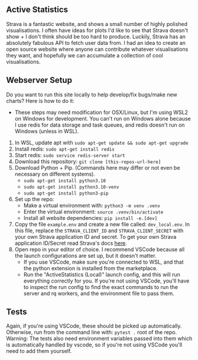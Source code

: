 ## Active Statistics

Strava is a fantastic website, and shows a small number of highly polished visualisations. I often have ideas for plots I'd like to see that Strava doesn't show + I don't think should be too hard to produce. Luckily, Strava has an absolutely fabulous API to fetch user data from. I had an idea to create an open source website where anyone can contribute whatever visualisations they want, and hopefully we can accumulate a collection of cool visualisations.

## Webserver Setup

Do you want to run this site locally to help develop/fix bugs/make new charts? Here is how to do it:

* These steps may need modification for OSX/Linux, but I'm using WSL2 on Windows for development. You can't run on Windows alone because I use redis for data storage and task queues, and redis doesn't run on Windows (unless in WSL).

1. In WSL, update apt with `sudo apt-get update && sudo apt-get upgrade`
2. Install redis: `sudo apt-get install redis`
3. Start redis: `sudo service redis-server start`
4. Download this repository: `git clone [this-repos-url-here]`
5. Download Python + Pip. (Commands here may differ or not even be necessary on different systems).
    - `sudo apt-get install python3.10`
    - `sudo apt-get install python3.10-venv`
    - `sudo apt-get install python3-pip`
6. Set up the repo:
    - Make a virtual environment with: `python3 -m venv .venv`
    - Enter the virtual environment: `source .venv/bin/activate`
    - Install all website dependencies: `pip install -e.[dev]`
7. Copy the file `example.env` and create a new file called: `dev_local.env`. In this file, replace the `STRAVA_CLIENT_ID` and `STRAVA_CLIENT_SECRET` with your own Strava application ID and secret. To get your own Strava application ID/Secret read Strava's docs [here](https://developers.strava.com/docs/getting-started/).
8. Open repo in your editor of choice. I recommend VSCode because all the launch configurations are set up, but it doesn't matter.
    - If you use VSCode, make sure you're connected to WSL, and that the python extension is installed from the marketplace.
    - Run the "ActiveStatistics (Local)" launch config, and this will run everything correctly for you. If you're not using VSCode, you'll have to inspect the run config to find the exact commands to run the server and rq workers, and the environment file to pass them.

## Tests

Again, if you're using VSCode, these should be picked up automatically. Otherwise, run from the command line with: `pytest .` root of the repo. Warning: The tests also need environment variables passed into them which is automatically handled by vscode, so if you're not using VSCode you'll need to add them yourself.
